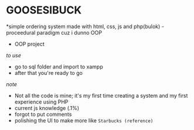 # GOOSESIBUCK
*simple ordering system made with html, css, js and php(bulok) - proceedural paradigm cuz i dunno OOP
  - OOP project 

*to use* 
  - go to sql folder and import to xampp
  - after that you're ready to go

*note*
  - Not all the code is mine; it's my first time creating a system and my first experience using PHP
  - current js knowledge (.1%)
  - forgot to put comments
  - polishing the UI to make more like `Starbucks (reference)`



